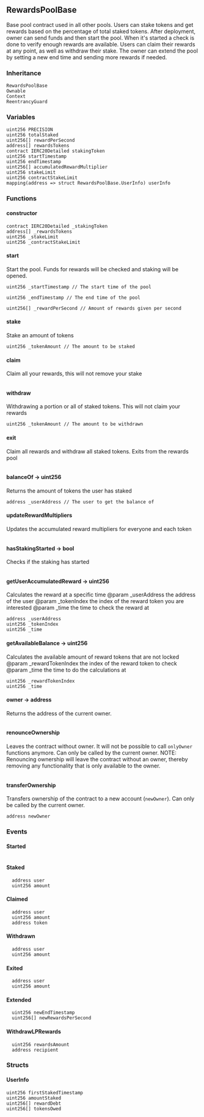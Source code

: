 ## RewardsPoolBase



Base pool contract used in all other pools. 
    Users can stake tokens and get rewards based on the percentage of total staked tokens.
    After deployment, owner can send funds and then start the pool. 
    When it's started a check is done to verify enough rewards are available. 
    Users can claim their rewards at any point, as well as withdraw their stake.
    The owner can extend the pool by setting a new end time and sending more rewards if needed.

### Inheritance

```
RewardsPoolBase
Ownable
Context
ReentrancyGuard
```

### Variables

```Solidity
uint256 PRECISION
uint256 totalStaked
uint256[] rewardPerSecond
address[] rewardsTokens
contract IERC20Detailed stakingToken
uint256 startTimestamp
uint256 endTimestamp
uint256[] accumulatedRewardMultiplier
uint256 stakeLimit
uint256 contractStakeLimit
mapping(address => struct RewardsPoolBase.UserInfo) userInfo
```

### Functions

#### constructor





```Solidity
contract IERC20Detailed _stakingToken 
address[] _rewardsTokens 
uint256 _stakeLimit 
uint256 _contractStakeLimit 
```
#### start



Start the pool. Funds for rewards will be checked and staking will be opened.


```Solidity
uint256 _startTimestamp // The start time of the pool

uint256 _endTimestamp // The end time of the pool

uint256[] _rewardPerSecond // Amount of rewards given per second
```
#### stake



Stake an amount of tokens


```Solidity
uint256 _tokenAmount // The amount to be staked
```
#### claim



Claim all your rewards, this will not remove your stake

```Solidity
```
#### withdraw



Withdrawing a portion or all of staked tokens. This will not claim your rewards


```Solidity
uint256 _tokenAmount // The amount to be withdrawn
```
#### exit



Claim all rewards and withdraw all staked tokens. Exits from the rewards pool

```Solidity
```
#### balanceOf → uint256



Returns the amount of tokens the user has staked


```Solidity
address _userAddress // The user to get the balance of
```
#### updateRewardMultipliers



Updates the accumulated reward multipliers for everyone and each token

```Solidity
```
#### hasStakingStarted → bool



Checks if the staking has started

```Solidity
```
#### getUserAccumulatedReward → uint256



Calculates the reward at a specific time
		@param _userAddress the address of the user
		@param _tokenIndex the index of the reward token you are interested
        @param _time the time to check the reward at

```Solidity
address _userAddress 
uint256 _tokenIndex 
uint256 _time 
```
#### getAvailableBalance → uint256



Calculates the available amount of reward tokens that are not locked
		@param _rewardTokenIndex the index of the reward token to check
		@param _time the time to do the calculations at

```Solidity
uint256 _rewardTokenIndex 
uint256 _time 
```
#### owner → address



Returns the address of the current owner.

```Solidity
```
#### renounceOwnership



Leaves the contract without owner. It will not be possible to call
`onlyOwner` functions anymore. Can only be called by the current owner.
NOTE: Renouncing ownership will leave the contract without an owner,
thereby removing any functionality that is only available to the owner.

```Solidity
```
#### transferOwnership



Transfers ownership of the contract to a new account (`newOwner`).
Can only be called by the current owner.

```Solidity
address newOwner 
```

### Events

#### Started





```Solidity
```
#### Staked





```Solidity
  address user
  uint256 amount
```
#### Claimed





```Solidity
  address user
  uint256 amount
  address token
```
#### Withdrawn





```Solidity
  address user
  uint256 amount
```
#### Exited





```Solidity
  address user
  uint256 amount
```
#### Extended





```Solidity
  uint256 newEndTimestamp
  uint256[] newRewardsPerSecond
```
#### WithdrawLPRewards





```Solidity
  uint256 rewardsAmount
  address recipient
```

### Structs

#### UserInfo

```Solidity
uint256 firstStakedTimestamp
uint256 amountStaked
uint256[] rewardDebt
uint256[] tokensOwed
```
